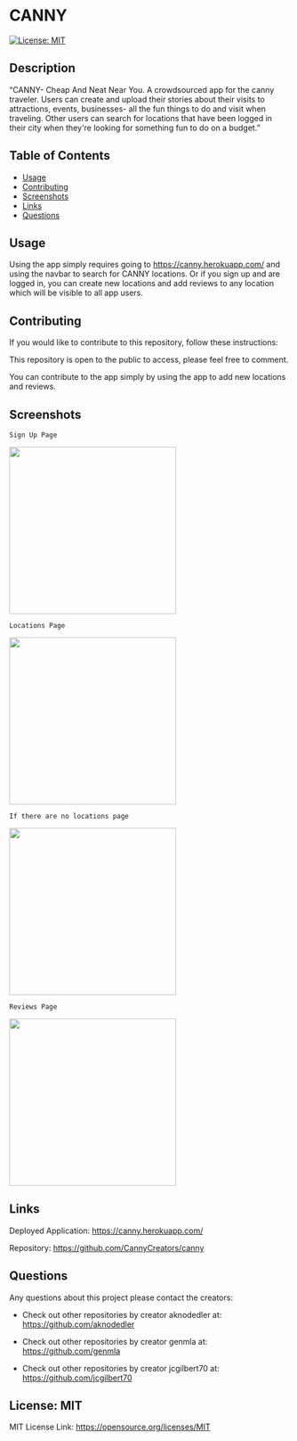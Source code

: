 
  # CANNY
  
  [![License: MIT](https://img.shields.io/badge/License-MIT-yellow.svg)](https://opensource.org/licenses/MIT)
  

  ## Description
  
  “CANNY- Cheap And Neat Near You. A crowdsourced app for the canny traveler. Users can create and upload their stories about their visits to attractions, events, businesses- all the fun things to do and visit when traveling. Other users can search for locations that have been logged in their city when they're looking for something fun to do on a budget.”
 
  ## Table of Contents
  - [Usage](#usage)
  - [Contributing](#contributing)
  - [Screenshots](#screenshots)
  - [Links](#links)
  - [Questions](#questions)
  


  ## Usage
  
  Using the app simply requires going to https://canny.herokuapp.com/ and using the navbar to search for CANNY locations. Or if you sign up and are logged in, you can create new locations and add reviews to any location which will be visible to all app users.
 
  ## Contributing
 
  If you would like to contribute to this repository, follow these instructions: 
  
  This repository is open to the public to access, please feel free to comment.

  You can contribute to the app simply by using the app to add new locations and reviews.

  ## Screenshots

  ```Sign Up Page```

  <img src="./assets/img/signup.PNG" width="300">

  ```Locations Page```

  <img src="./assets/img/locations.png" width="300">

  ```If there are no locations page```

  <img src="./assets/img/no-location.png" width="300">

  ```Reviews Page```

  <img src="./assets/img/Reviews.png" width="300">
  

  ## Links

  Deployed Application: 
  https://canny.herokuapp.com/

  Repository: 
  https://github.com/CannyCreators/canny


  ## Questions
  Any questions about this project please contact the creators:

  - Check out other repositories by creator aknodedler at: https://github.com/aknodedler

  - Check out other repositories by creator genmla at: https://github.com/genmla

  - Check out other repositories by creator jcgilbert70 at: https://github.com/jcgilbert70
  

  ## License: MIT
  
 
  MIT License Link: https://opensource.org/licenses/MIT

  
